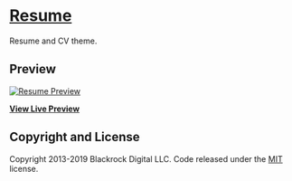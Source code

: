 # [Resume](https://africaonlinesolutions.github.io/resume/)

Resume and CV theme.

## Preview

[![Resume Preview](https://africaonlinesolutions.github.io/resume/img/Screenshot.png)](https://africaonlinesolutions.github.io/resume/)

**[View Live Preview](https://africaonlinesolutions.github.io/resume/)**



## Copyright and License

Copyright 2013-2019 Blackrock Digital LLC. Code released under the [MIT](https://github.com/BlackrockDigital/startbootstrap-resume/blob/gh-pages/LICENSE) license.
